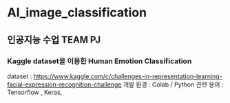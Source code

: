 # AI_image_classification

## 인공지능 수업 TEAM PJ 

### Kaggle dataset을 이용한 Human Emotion Classification 

dataset : https://www.kaggle.com/c/challenges-in-representation-learning-facial-expression-recognition-challenge
개발 환경 : Colab / Python
관련 용어 : Tensorflow , Keras, 
